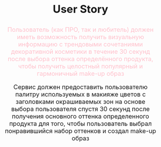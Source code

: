 <p style="text-align: center; font-weight:700; font-size:35px">User Story</p>


<p style="text-align: center; color: pink; font-size:20px">
Пользователь (как ПРО, так и любитель) должен иметь возможность получить визуальную информацию с трендовыми сочетаниями декоративной косметики в течение 30 секунд после выбора оттенка определённого продукта, чтобы получить целостный популярный и гармоничный make-up образ
</p>

<p style="text-align: center; font-size:20px">
Сервис должен предоставить пользователю палитру используемых в макияже цветов с заголовками окрашиваемых зон на основе выбора пользователя спустя 30 секунд после получения основного оттенка определенного продукта для того, чтобы пользователь выбрал понравившийся набор оттенков и создал make-up образ
</p>
